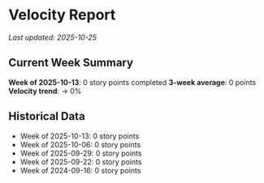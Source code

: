 # Velocity Report

*Last updated: 2025-10-25*

## Current Week Summary

**Week of 2025-10-13**: 0 story points completed
**3-week average**: 0 points
**Velocity trend**: → 0%

## Historical Data

- Week of 2025-10-13: 0 story points
- Week of 2025-10-06: 0 story points
- Week of 2025-09-29: 0 story points
- Week of 2025-09-22: 0 story points
- Week of 2024-09-16: 0 story points
